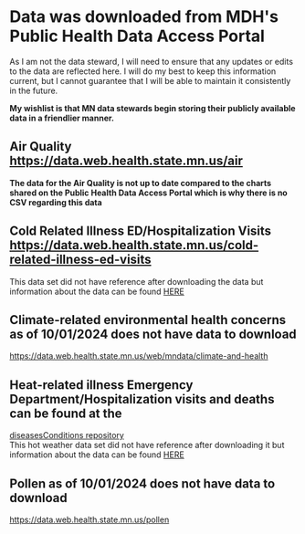 # Data was downloaded from MDH's Public Health Data Access Portal 
As I am not the data steward, I will need to ensure that any updates or edits to the data are reflected here. I will do my best to keep this information current, but I cannot guarantee that I will be able to maintain it consistently in the future.

**My wishlist is that MN data stewards begin storing their publicly available data in a friendlier manner.**

## Air Quality https://data.web.health.state.mn.us/air  
**The data for the Air Quality is not up to date compared to the charts shared on the Public Health Data Access Portal which is why there is no CSV regarding this data**

## Cold Related Illness ED/Hospitalization Visits https://data.web.health.state.mn.us/cold-related-illness-ed-visits  
This data set did not have reference after downloading the data but information about the data can be found [HERE](https://data.web.health.state.mn.us/cold_related_illness_metadata)

## Climate-related environmental health concerns as of 10/01/2024 does not have data to download  
https://data.web.health.state.mn.us/web/mndata/climate-and-health

## Heat-related illness Emergency Department/Hospitalization visits and deaths can be found at the  
[diseasesConditions repository](https://github.com/quincountychsmn/MN_PublicData/tree/main/MN_PHDAP/diseasesConditions)  
This hot weather data set did not have reference after downloading it but information about the data can be found [HERE](https://data.web.health.state.mn.us/hot_weather)

## Pollen as of 10/01/2024 does not have data to download  
https://data.web.health.state.mn.us/pollen
